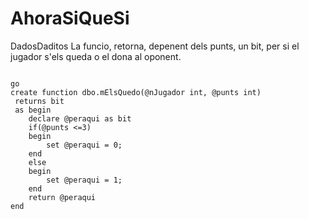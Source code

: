 # AhoraSiQueSi

DadosDaditos
La funcio, retorna, depenent dels punts, un bit, per si el jugador s'els queda o el dona al oponent.

```

go
create function dbo.mElsQuedo(@nJugador int, @punts int)
 returns bit
 as begin
	declare @peraqui as bit
	if(@punts <=3)
	begin
		set @peraqui = 0;
	end
	else
	begin
		set @peraqui = 1;
	end
	return @peraqui
end

```
